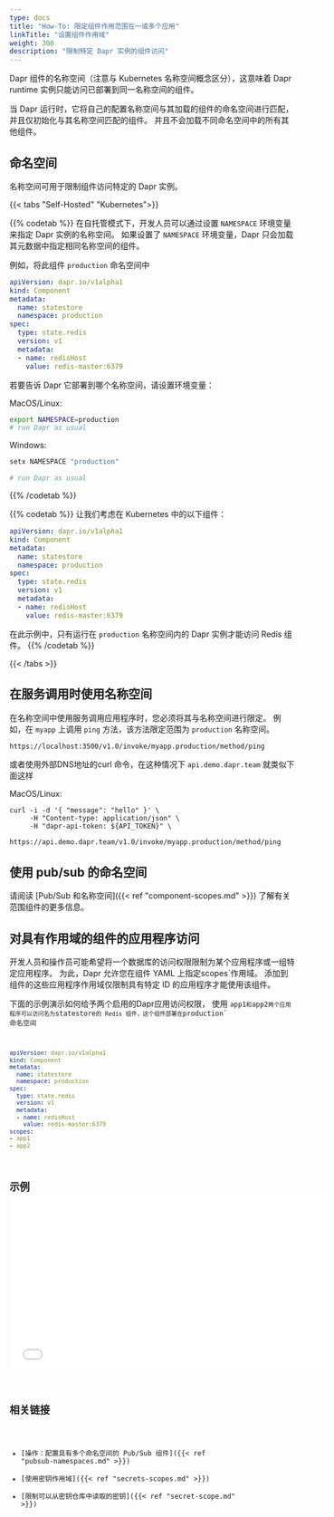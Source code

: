 ```yaml
---
type: docs
title: "How-To: 限定组件作用范围在一或多个应用"
linkTitle: "设置组件作用域"
weight: 300
description: "限制特定 Dapr 实例的组件访问"
---
```


Dapr 组件的名称空间（注意与 Kubernetes 名称空间概念区分），这意味着 Dapr runtime 实例只能访问已部署到同一名称空间的组件。

当 Dapr 运行时，它将自己的配置名称空间与其加载的组件的命名空间进行匹配，并且仅初始化与其名称空间匹配的组件。 并且不会加载不同命名空间中的所有其他组件。

## 命名空间
名称空间可用于限制组件访问特定的 Dapr 实例。

{{< tabs "Self-Hosted" "Kubernetes">}}

{{% codetab %}}
在自托管模式下，开发人员可以通过设置 `NAMESPACE` 环境变量来指定 Dapr 实例的名称空间。 如果设置了 `NAMESPACE` 环境变量，Dapr 只会加载其元数据中指定相同名称空间的组件。

例如，将此组件 `production` 命名空间中
```yaml
apiVersion: dapr.io/v1alpha1
kind: Component
metadata:
  name: statestore
  namespace: production
spec:
  type: state.redis
  version: v1
  metadata:
  - name: redisHost
    value: redis-master:6379
```

若要告诉 Dapr 它部署到哪个名称空间，请设置环境变量：

MacOS/Linux:

```bash
export NAMESPACE=production
# run Dapr as usual
```
Windows:

```powershell
setx NAMESPACE "production"

# run Dapr as usual
```
{{% /codetab %}}

{{% codetab %}}
让我们考虑在 Kubernetes 中的以下组件：

```yaml
apiVersion: dapr.io/v1alpha1
kind: Component
metadata:
  name: statestore
  namespace: production
spec:
  type: state.redis
  version: v1
  metadata:
  - name: redisHost
    value: redis-master:6379
```

在此示例中，只有运行在 `production` 名称空间内的 Dapr 实例才能访问 Redis 组件。
{{% /codetab %}}

{{< /tabs >}}

## 在服务调用时使用名称空间

在名称空间中使用服务调用应用程序时，您必须将其与名称空间进行限定。 例如，在 `myapp` 上调用 `ping` 方法，该方法限定范围为 `production` 名称空间。

```bash
https://localhost:3500/v1.0/invoke/myapp.production/method/ping
```

或者使用外部DNS地址的curl 命令，在这种情况下 `api.demo.dapr.team` 就类似下面这样

MacOS/Linux:
```
curl -i -d '{ "message": "hello" }' \
     -H "Content-type: application/json" \
     -H "dapr-api-token: ${API_TOKEN}" \
     https://api.demo.dapr.team/v1.0/invoke/myapp.production/method/ping
```

## 使用 pub/sub 的命名空间
请阅读 [Pub/Sub 和名称空间]({{< ref "component-scopes.md" >}}) 了解有关范围组件的更多信息。

## 对具有作用域的组件的应用程序访问

开发人员和操作员可能希望将一个数据库的访问权限限制为某个应用程序或一组特定应用程序。 为此，Dapr 允许您在组件 YAML 上指定</code>scopes`作用域。 添加到组件的这些应用程序作用域仅限制具有特定 ID 的应用程序才能使用该组件。

下面的示例演示如何给予两个启用的Dapr应用访问权限， 使用 <code>app1`和`app2`两个应用程序可以访问名为`statestore`的 Redis 组件，这个组件部署在`production` 命名空间

```yaml
apiVersion: dapr.io/v1alpha1
kind: Component
metadata:
  name: statestore
  namespace: production
spec:
  type: state.redis
  version: v1
  metadata:
  - name: redisHost
    value: redis-master:6379
scopes:
- app1
- app2
```

## 示例  <iframe width="560" height="315" src="//player.bilibili.com/player.html?aid=886064109&bvid=BV1QK4y1p7fn&cid=277946151&page=10&t=1763" frameborder="0" allow="accelerometer; autoplay; clipboard-write; encrypted-media; gyroscope; picture-in-picture" allowfullscreen mark="crwd-mark"></iframe>

## 相关链接

- [操作：配置具有多个命名空间的 Pub/Sub 组件]({{< ref "pubsub-namespaces.md" >}})
- [使用密钥作用域]({{< ref "secrets-scopes.md" >}})
- [限制可以从密钥仓库中读取的密钥]({{< ref "secret-scope.md" >}})